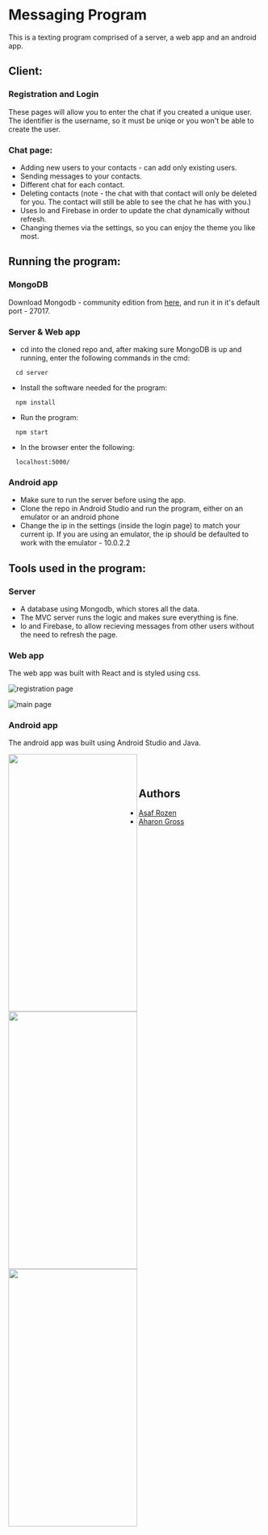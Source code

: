 
# Messaging Program

This is a texting program comprised of a server, a web app and an android app.

## Client:
### Registration and Login
These pages will allow you to enter the chat if you created a unique user. The identifier is the username, so it must be uniqe or you won't be able to create the user.

### Chat page:
- Adding new users to your contacts - can add only existing users.
- Sending messages to your contacts.
- Different chat for each contact.
- Deleting contacts (note - the chat with that contact will only be deleted for you. The contact will still be able to see the chat he has with you.)
- Uses Io and Firebase in order to update the chat dynamically without refresh.
- Changing themes via the settings, so you can enjoy the theme you like most.


## Running the program:
### MongoDB
Download Mongodb - community edition from [here](https://www.mongodb.com/try/download/community), and run it in it's default port - 27017.

### Server & Web app
- cd into the cloned repo and, after making sure MongoDB is up and running, enter the following commands in the cmd:
```
  cd server
```
- Install the software needed for the program:
```
  npm install
```
- Run the program:
```
  npm start
```
- In the browser enter the following:
```
  localhost:5000/
```

### Android app
- Make sure to run the server before using the app.
- Clone the repo in Android Studio and run the program, either on an emulator or an android phone
- Change the ip in the settings (inside the login page) to match your current ip. If you are using an emulator, the ip should be defaulted to work with the emulator - 10.0.2.2


## Tools used in the program:
### Server
- A database using Mongodb, which stores all the data.
- The MVC server runs the logic and makes sure everything is fine.
- Io and Firebase, to allow recieving messages from other users without the need to refresh the page.

### Web app
The web app was built with React and is styled using css.

![registration page](https://raw.githubusercontent.com/Asafaar/whatsapp-part-4/comments/screenshots/registration%20web.png?token=GHSAT0AAAAAACAHOMIMNZ726XZBBBYWDTQ6ZEUIIBA)

![main page](https://raw.githubusercontent.com/Asafaar/whatsapp-part-4/comments/screenshots/main%20page%20web.png?token=GHSAT0AAAAAACAHOMIN4TRJVWQLUZZ5DWQGZEUIKLQ)

### Android app
The android app was built using Android Studio and Java.

<a href="url"><img src="https://raw.githubusercontent.com/Asafaar/whatsapp-part-4/comments/screenshots/login%20app.jpg?token=GHSAT0AAAAAACAHOMINLU7E72Q6RR7XMKBQZEUILOA" align="left" height="510" width="255" ></a>

<a href="url"><img src="https://raw.githubusercontent.com/Asafaar/whatsapp-part-4/comments/screenshots/main%20page%20app.jpg?token=GHSAT0AAAAAACAHOMIMPZEBV3XGMFGFCXN2ZEUIKDQ" align="left" height="510" width="255" ></a>

<a href="url"><img src="https://raw.githubusercontent.com/Asafaar/whatsapp-part-4/comments/screenshots/chat%20app.jpg?token=GHSAT0AAAAAACAHOMIMFJFTCSCFPBWOCTB6ZEUIJRQ" align="left" height="510" width="255" ></a>

## <br /><br />Authors

- [Asaf Rozen](https://www.github.com/asafaar)
- [Aharon Gross](https://github.com/AharonGross1)
